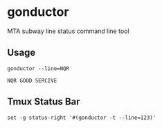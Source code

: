 # gonductor

MTA subway line status command line tool

## Usage

```
gonductor --line=NQR

NQR GOOD SERCIVE
```

## Tmux Status Bar

```
set -g status-right '#(gonductor -t --line=123)'
```
